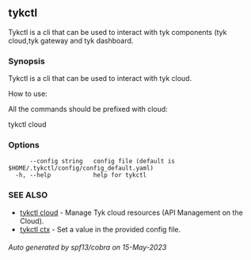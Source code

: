 ## tykctl

Tykctl is a cli that can be used to interact with tyk components (tyk cloud,tyk gateway and tyk dashboard.

### Synopsis

Tykctl is a cli that can be used to interact with tyk cloud.

How to use:

All the commands should be prefixed with cloud:

tykctl cloud <subcommand here>

### Options

```
      --config string   config file (default is $HOME/.tykctl/config/config_default.yaml)
  -h, --help            help for tykctl
```

### SEE ALSO

* [tykctl cloud](tykctl_cloud.md)     - Manage Tyk cloud resources (API Management on the Cloud).
* [tykctl ctx](tykctl_ctx.md)     - Set a value in the provided config file.

###### Auto generated by spf13/cobra on 15-May-2023
